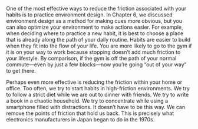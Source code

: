 One of the most effective ways to reduce the friction associated with
your habits is to practice environment design. In Chapter 6, we
discussed environment design as a method for making cues more
obvious, but you can also optimize your environment to make actions
easier. For example, when deciding where to practice a new habit, it is
best to choose a place that is already along the path of your daily
routine. Habits are easier to build when they fit into the flow of your
life. You are more likely to go to the gym if it is on your way to work
because stopping doesn’t add much friction to your lifestyle. By
comparison, if the gym is off the path of your normal commute—even
by just a few blocks—now you’re going “out of your way” to get there.

Perhaps even more effective is reducing the friction within your
home or office. Too often, we try to start habits in high-friction
environments. We try to follow a strict diet while we are out to dinner
with friends. We try to write a book in a chaotic household. We try to
concentrate while using a smartphone filled with distractions. It
doesn’t have to be this way. We can remove the points of friction that
hold us back. This is precisely what electronics manufacturers in
Japan began to do in the 1970s.